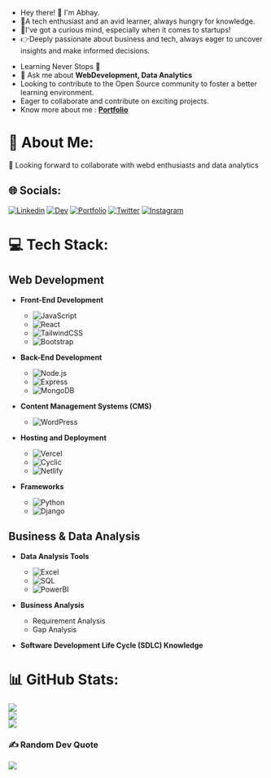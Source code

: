


<ul>
 <li>Hey there! 👋 I'm Abhay.</li>
<li>🌱A tech enthusiast and an avid learner, always hungry for knowledge.</li>
<li>🎯I've got a curious mind, especially when it comes to startups!</li>
<li>👉Deeply passionate about business and tech, always eager to uncover insights and make informed decisions.</li>
</ul>


-  Learning Never Stops 🚀
- 👋 Ask me about **WebDevelopment, Data Analytics**
-  Looking to contribute to the Open Source community to foster a better learning environment.
-  Eager to collaborate and contribute on exciting projects.
-   Know more about me  : **<a href="https://dhruv-portfolio-mu.vercel.app/" target="_blank">Portfolio</a>**


# 💫 About Me:
👯 Looking forward to collaborate with webd enthusiasts and data analytics<br>

## 🌐 Socials:
[![Linkedin](https://img.shields.io/badge/Linkedin-%231877F2.svg?logo=Linkedin&logoColor=white)](https://www.linkedin.com/in/abhay-kumar-6586b220a/)  [![Dev](https://img.shields.io/badge/Dev-%231877F2.svg?logo=Dev&logoColor=white)](https://dev.to/kumarabhay98)  [![Portfolio](https://img.shields.io/badge/Portfolio-%231877F2.svg?logo=Portfolio&logoColor=white)](https://abhaykumarportfolio.netlify.app/)  [![Twitter](https://img.shields.io/badge/Twitter-%231877F2.svg?logo=Twitter&logoColor=white)](https://twitter.com/KumarAbhay98)     [![Instagram](https://img.shields.io/badge/Instagram-%23E4405F.svg?logo=Instagram&logoColor=white)](https://www.instagram.com/abhay.sahil/)

# 💻 Tech Stack:
## Web Development
- **Front-End Development**
  - ![JavaScript](https://img.shields.io/badge/javascript-%23323330.svg?style=flat&logo=javascript&logoColor=%23F7DF1E)
  - ![React](https://img.shields.io/badge/react-%23007ACC.svg?style=flat&logo=react&logoColor=white)
  - ![TailwindCSS](https://img.shields.io/badge/tailwindcss-%230769AD.svg?style=flat&logo=tailwindcss&logoColor=white)
  - ![Bootstrap](https://img.shields.io/badge/bootstrap-%230769AD.svg?style=flat&logo=bootstrap&logoColor=white)

- **Back-End Development**
  - ![Node.js](https://img.shields.io/badge/Nodejs-%23323330.svg?style=flat&logo=Nodejst&logoColor=%23F7DF1E)
  - ![Express](https://img.shields.io/badge/express-%23007ACC.svg?style=flat&logo=express&logoColor=white)
  - ![MongoDB](https://img.shields.io/badge/MongoDB-%23323330.svg?style=flat&logo=MongoDBt&logoColor=%23F7DF1E)

- **Content Management Systems (CMS)**
  - ![WordPress](https://img.shields.io/badge/wordpress-%230769AD.svg?style=flat&logo=wordpress&logoColor=white)

- **Hosting and Deployment**
  - ![Vercel](https://img.shields.io/badge/vercel-%23000000.svg?style=flat&logo=vercel&logoColor=#00C7B7)
  - ![Cyclic](https://img.shields.io/badge/cyclic-%23000000.svg?style=flat&logo=cyclic&logoColor=#00C7B7)
  - ![Netlify](https://img.shields.io/badge/netlify-%23000000.svg?style=flat&logo=netlify&logoColor=#00C7B7)

- **Frameworks**
  - ![Python](https://img.shields.io/badge/python-%230769AD.svg?style=flat&logo=python&logoColor=white)
  - ![Django](https://img.shields.io/badge/django-%230769AD.svg?style=flat&logo=django&logoColor=white)

## Business & Data Analysis
- **Data Analysis Tools**
  - ![Excel](https://img.shields.io/badge/excel-%23000000.svg?style=flat)
  - ![SQL](https://img.shields.io/badge/sql-%23000000.svg?style=flat)
  - ![PowerBI](https://img.shields.io/badge/powerbi-%23000000.svg?style=flat)

- **Business Analysis**
  - Requirement Analysis
  - Gap Analysis

- **Software Development Life Cycle (SDLC) Knowledge**

# 📊 GitHub Stats:
![](https://github-readme-stats.vercel.app/api?username=KumarAbhay98&theme=onedark&hide_border=true&include_all_commits=false&count_private=false)<br/>
![](https://github-readme-streak-stats.herokuapp.com/?user=KumarAbhay98&theme=onedark&hide_border=true)<br/>
![](https://github-readme-stats.vercel.app/api/top-langs/?username=KumarAbhay98&theme=onedark&hide_border=true&include_all_commits=false&count_private=false&layout=compact)


### ✍️ Random Dev Quote
![](https://quotes-github-readme.vercel.app/api?type=horizontal&theme=gruvbox)


